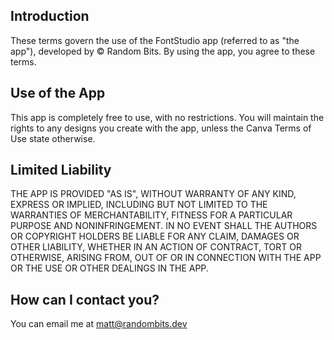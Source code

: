 ## Introduction

These terms govern the use of the FontStudio app (referred to as "the app"), developed by © Random Bits. By using the app, you agree to these terms. 

## Use of the App

This app is completely free to use, with no restrictions. You will maintain the rights to any designs you create with the app, unless the Canva Terms of Use state otherwise.

## Limited Liability

THE APP IS PROVIDED "AS IS", WITHOUT WARRANTY OF ANY KIND, EXPRESS OR
IMPLIED, INCLUDING BUT NOT LIMITED TO THE WARRANTIES OF MERCHANTABILITY,
FITNESS FOR A PARTICULAR PURPOSE AND NONINFRINGEMENT. IN NO EVENT SHALL THE
AUTHORS OR COPYRIGHT HOLDERS BE LIABLE FOR ANY CLAIM, DAMAGES OR OTHER
LIABILITY, WHETHER IN AN ACTION OF CONTRACT, TORT OR OTHERWISE, ARISING FROM,
OUT OF OR IN CONNECTION WITH THE APP OR THE USE OR OTHER DEALINGS IN THE
APP.

## How can I contact you?

You can email me at <a href="mailto:matt@randombits.dev">matt@randombits.dev</a>
